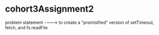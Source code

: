 # cohort3Assignment2
problem statement ----> to create a "promisified" version of setTimeout, fetch, and fs.readFile
